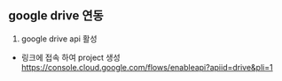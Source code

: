 ## google drive 연동 




1. google drive api 활성

- 링크에 접속 하여 project 생성 
https://console.cloud.google.com/flows/enableapi?apiid=drive&pli=1

